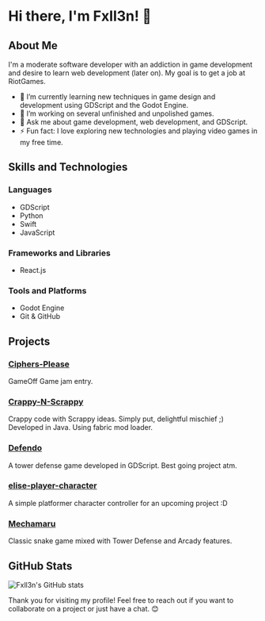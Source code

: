 # Hi there, I'm Fxll3n! 👋

## About Me

I'm a moderate software developer with an addiction in game development and desire to learn web development (later on). My goal is to get a job at RiotGames.

- 🌱 I’m currently learning new techniques in game design and development using GDScript and the Godot Engine.
- 🔭 I’m working on several unfinished and unpolished games.
- 💬 Ask me about game development, web development, and GDScript.
- ⚡ Fun fact: I love exploring new technologies and playing video games in my free time.

## Skills and Technologies

### Languages
- GDScript
- Python
- Swift
- JavaScript

### Frameworks and Libraries
- React.js

### Tools and Platforms
- Godot Engine
- Git & GitHub

## Projects

### [Ciphers-Please](https://github.com/Fxll3n/Ciphers-Please)
GameOff Game jam entry. 

### [Crappy-N-Scrappy](https://github.com/Fxll3n/Crappy-N-Scrappy)
Crappy code with Scrappy ideas. Simply put, delightful mischief ;) Developed in Java.
Using fabric mod loader.

### [Defendo](https://github.com/Fxll3n/Defendo)
A tower defense game developed in GDScript. Best going project atm.

### [elise-player-character](https://github.com/Fxll3n/elise-player-character)
A simple platformer character controller for an upcoming project :D

### [Mechamaru](https://github.com/Fxll3n/Mechamaru)
Classic snake game mixed with Tower Defense and Arcady features.

## GitHub Stats

![Fxll3n's GitHub stats](https://github-readme-stats.vercel.app/api?username=Fxll3n&show_icons=true&theme=radical)

Thank you for visiting my profile! Feel free to reach out if you want to collaborate on a project or just have a chat. 😊

